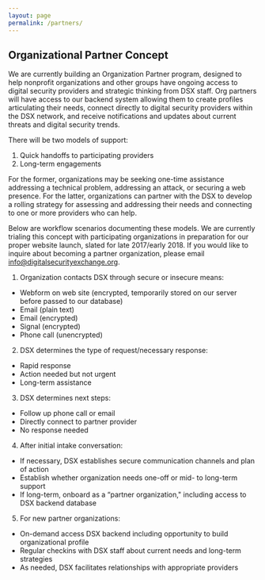 ```yaml
---
layout: page
permalink: /partners/
---
```


## Organizational Partner Concept

We are currently building an Organization Partner program, designed to help nonprofit organizations and other groups have ongoing access to digital security providers and strategic thinking from DSX staff. Org partners will have access to our backend system allowing them to create profiles articulating their needs, connect directly to digital security providers within the DSX network, and receive notifications and updates about current threats and digital security trends.

There will be two models of support:
1. Quick handoffs to participating providers
2. Long-term engagements

For the former, organizations may be seeking one-time assistance addressing a technical problem, addressing an attack, or securing a web presence. For the latter, organizations can partner with the DSX to develop a rolling strategy for assessing and addressing their needs and connecting to one or more providers who can help.

Below are workflow scenarios documenting these models. We are currently trialing this concept with participating organizations in preparation for our proper website launch, slated for late 2017/early 2018. If you would like to inquire about becoming a partner organization, please email <a href="info@digitalsecurityexchange.org">info@digitalsecurityexchange.org.

1. Organization contacts DSX through secure or insecure means:
  - Webform on web site (encrypted, temporarily stored on our server before passed to our database)
  - Email (plain text)
  - Email (encrypted)
  - Signal (encrypted)
  - Phone call (unencrypted)

2. DSX determines the type of request/necessary response:
  - Rapid response
  - Action needed but not urgent
  - Long-term assistance

3. DSX determines next steps:
  - Follow up phone call or email
  - Directly connect to partner provider
  - No response needed

4. After initial intake conversation:
  - If necessary, DSX establishes secure communication channels and plan of action
  - Establish whether organization needs one-off or mid- to long-term support
  - If long-term, onboard as a “partner organization," including access to DSX backend database

5. For new partner organizations:
  - On-demand access DSX backend including opportunity to build organizational profile
  - Regular checkins with DSX staff about current needs and long-term strategies
  - As needed, DSX facilitates relationships with appropriate providers
